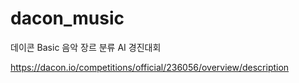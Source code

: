 # dacon_music
데이콘 Basic 음악 장르 분류 AI 경진대회


https://dacon.io/competitions/official/236056/overview/description

